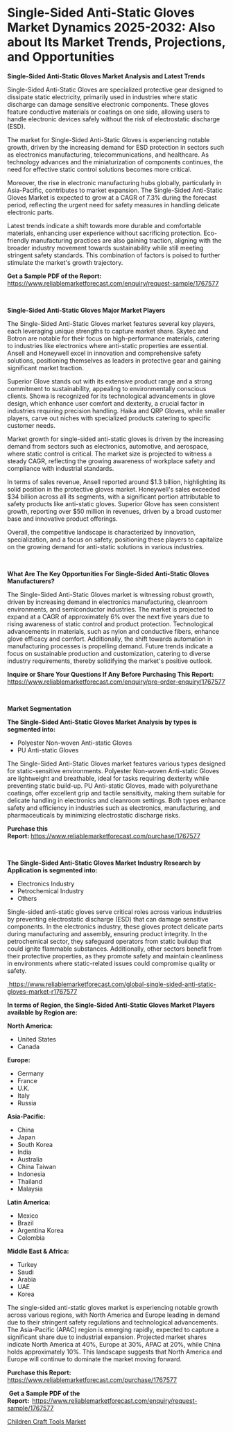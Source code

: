 <p><h1>Single-Sided Anti-Static Gloves Market Dynamics 2025-2032: Also about Its Market Trends, Projections, and Opportunities</h1></p><p><strong>Single-Sided Anti-Static Gloves Market Analysis and Latest Trends</strong></p>
<p><p>Single-Sided Anti-Static Gloves are specialized protective gear designed to dissipate static electricity, primarily used in industries where static discharge can damage sensitive electronic components. These gloves feature conductive materials or coatings on one side, allowing users to handle electronic devices safely without the risk of electrostatic discharge (ESD). </p><p>The market for Single-Sided Anti-Static Gloves is experiencing notable growth, driven by the increasing demand for ESD protection in sectors such as electronics manufacturing, telecommunications, and healthcare. As technology advances and the miniaturization of components continues, the need for effective static control solutions becomes more critical. </p><p>Moreover, the rise in electronic manufacturing hubs globally, particularly in Asia-Pacific, contributes to market expansion. The Single-Sided Anti-Static Gloves Market is expected to grow at a CAGR of 7.3% during the forecast period, reflecting the urgent need for safety measures in handling delicate electronic parts. </p><p>Latest trends indicate a shift towards more durable and comfortable materials, enhancing user experience without sacrificing protection. Eco-friendly manufacturing practices are also gaining traction, aligning with the broader industry movement towards sustainability while still meeting stringent safety standards. This combination of factors is poised to further stimulate the market's growth trajectory.</p></p>
<p><strong>Get a Sample PDF of the Report:&nbsp;</strong> <a href="https://www.reliablemarketforecast.com/enquiry/request-sample/1767577?utm_campaign=2317&utm_medium=2&utm_source=Github&utm_content=ia&utm_term=09022025&utm_id=single-sided-anti-static-gloves">https://www.reliablemarketforecast.com/enquiry/request-sample/1767577</a></p>
<p>&nbsp;</p>
<p><strong>Single-Sided Anti-Static Gloves Major Market Players</strong></p>
<p><p>The Single-Sided Anti-Static Gloves market features several key players, each leveraging unique strengths to capture market share. Skytec and Botron are notable for their focus on high-performance materials, catering to industries like electronics where anti-static properties are essential. Ansell and Honeywell excel in innovation and comprehensive safety solutions, positioning themselves as leaders in protective gear and gaining significant market traction.</p><p>Superior Glove stands out with its extensive product range and a strong commitment to sustainability, appealing to environmentally conscious clients. Showa is recognized for its technological advancements in glove design, which enhance user comfort and dexterity, a crucial factor in industries requiring precision handling. Haika and QRP Gloves, while smaller players, carve out niches with specialized products catering to specific customer needs.</p><p>Market growth for single-sided anti-static gloves is driven by the increasing demand from sectors such as electronics, automotive, and aerospace, where static control is critical. The market size is projected to witness a steady CAGR, reflecting the growing awareness of workplace safety and compliance with industrial standards.</p><p>In terms of sales revenue, Ansell reported around $1.3 billion, highlighting its solid position in the protective gloves market. Honeywell's sales exceeded $34 billion across all its segments, with a significant portion attributable to safety products like anti-static gloves. Superior Glove has seen consistent growth, reporting over $50 million in revenues, driven by a broad customer base and innovative product offerings. </p><p>Overall, the competitive landscape is characterized by innovation, specialization, and a focus on safety, positioning these players to capitalize on the growing demand for anti-static solutions in various industries.</p></p>
<p>&nbsp;</p>
<p><strong>What Are The Key Opportunities For Single-Sided Anti-Static Gloves Manufacturers?</strong></p>
<p><p>The Single-Sided Anti-Static Gloves market is witnessing robust growth, driven by increasing demand in electronics manufacturing, cleanroom environments, and semiconductor industries. The market is projected to expand at a CAGR of approximately 6% over the next five years due to rising awareness of static control and product protection. Technological advancements in materials, such as nylon and conductive fibers, enhance glove efficacy and comfort. Additionally, the shift towards automation in manufacturing processes is propelling demand. Future trends indicate a focus on sustainable production and customization, catering to diverse industry requirements, thereby solidifying the market's positive outlook.</p></p>
<p><strong>Inquire or Share Your Questions If Any Before Purchasing This Report:</strong> <a href="https://www.reliablemarketforecast.com/enquiry/pre-order-enquiry/1767577?utm_campaign=2317&utm_medium=2&utm_source=Github&utm_content=ia&utm_term=09022025&utm_id=single-sided-anti-static-gloves">https://www.reliablemarketforecast.com/enquiry/pre-order-enquiry/1767577</a></p>
<p>&nbsp;</p>
<p><strong>Market Segmentation</strong></p>
<p><strong>The Single-Sided Anti-Static Gloves Market Analysis by types is segmented into:</strong></p>
<p><ul><li>Polyester Non-woven Anti-static Gloves</li><li>PU Anti-static Gloves</li></ul></p>
<p><p>The Single-Sided Anti-Static Gloves market features various types designed for static-sensitive environments. Polyester Non-woven Anti-static Gloves are lightweight and breathable, ideal for tasks requiring dexterity while preventing static build-up. PU Anti-static Gloves, made with polyurethane coatings, offer excellent grip and tactile sensitivity, making them suitable for delicate handling in electronics and cleanroom settings. Both types enhance safety and efficiency in industries such as electronics, manufacturing, and pharmaceuticals by minimizing electrostatic discharge risks.</p></p>
<p><strong>Purchase this Report:&nbsp;</strong><a href="https://www.reliablemarketforecast.com/purchase/1767577?utm_campaign=2317&utm_medium=2&utm_source=Github&utm_content=ia&utm_term=09022025&utm_id=single-sided-anti-static-gloves">https://www.reliablemarketforecast.com/purchase/1767577</a></p>
<p>&nbsp;</p>
<p><strong>The Single-Sided Anti-Static Gloves Market Industry Research by Application is segmented into:</strong></p>
<p><ul><li>Electronics Industry</li><li>Petrochemical Industry</li><li>Others</li></ul></p>
<p><p>Single-sided anti-static gloves serve critical roles across various industries by preventing electrostatic discharge (ESD) that can damage sensitive components. In the electronics industry, these gloves protect delicate parts during manufacturing and assembly, ensuring product integrity. In the petrochemical sector, they safeguard operators from static buildup that could ignite flammable substances. Additionally, other sectors benefit from their protective properties, as they promote safety and maintain cleanliness in environments where static-related issues could compromise quality or safety.</p></p>
<p><a href="https://www.reliablemarketforecast.com/global-single-sided-anti-static-gloves-market-r1767577?utm_campaign=2317&utm_medium=2&utm_source=Github&utm_content=ia&utm_term=09022025&utm_id=single-sided-anti-static-gloves">&nbsp;https://www.reliablemarketforecast.com/global-single-sided-anti-static-gloves-market-r1767577</a></p>
<p><strong>In terms of Region, the Single-Sided Anti-Static Gloves Market Players available by Region are:</strong></p>
<p>
    <p> <strong> North America: </strong>
        <ul>
            <li>United States</li>
            <li>Canada</li>
        </ul>
        </p> 
    <p> <strong> Europe: </strong>
        <ul>
            <li>Germany</li>
            <li>France</li>
            <li>U.K.</li>
            <li>Italy</li>
            <li>Russia</li>
        </ul>
        </p> 
    <p> <strong> Asia-Pacific: </strong>
        <ul>
            <li>China</li>
            <li>Japan</li>
            <li>South Korea</li>
            <li>India</li>
            <li>Australia</li>
            <li>China Taiwan</li>
            <li>Indonesia</li>
            <li>Thailand</li>
            <li>Malaysia</li>
        </ul>
        </p> 
    <p> <strong> Latin America: </strong>
        <ul>
            <li>Mexico</li>
            <li>Brazil</li>
            <li>Argentina Korea</li>
            <li>Colombia</li>
        </ul>
        </p> 
    <p> <strong> Middle East & Africa: </strong>
        <ul>
            <li>Turkey</li>
            <li>Saudi</li>
            <li>Arabia</li>
            <li>UAE</li>
            <li>Korea</li>
        </ul>
    </p>
    </p>
<p><p>The single-sided anti-static gloves market is experiencing notable growth across various regions, with North America and Europe leading in demand due to their stringent safety regulations and technological advancements. The Asia-Pacific (APAC) region is emerging rapidly, expected to capture a significant share due to industrial expansion. Projected market shares indicate North America at 40%, Europe at 30%, APAC at 20%, while China holds approximately 10%. This landscape suggests that North America and Europe will continue to dominate the market moving forward.</p></p>
<p><strong>Purchase this Report: </strong><a href="https://www.reliablemarketforecast.com/purchase/1767577?utm_campaign=2317&utm_medium=2&utm_source=Github&utm_content=ia&utm_term=09022025&utm_id=single-sided-anti-static-gloves">https://www.reliablemarketforecast.com/purchase/1767577</a></p>
<p>&nbsp;<strong>Get a Sample PDF of the Report:&nbsp;&nbsp;</strong><a href="https://www.reliablemarketforecast.com/enquiry/request-sample/1767577?utm_campaign=2317&utm_medium=2&utm_source=Github&utm_content=ia&utm_term=09022025&utm_id=single-sided-anti-static-gloves">https://www.reliablemarketforecast.com/enquiry/request-sample/1767577</a></p>
<p><strong></strong></p>
<p><p><a href="https://github.com/antonioc6hal/Market-Research-Report-List-1/blob/main/children-craft-tools-market.md?utm_campaign=2317&utm_medium=2&utm_source=Github&utm_content=ia&utm_term=09022025&utm_id=single-sided-anti-static-gloves">Children Craft Tools Market</a></p></p>